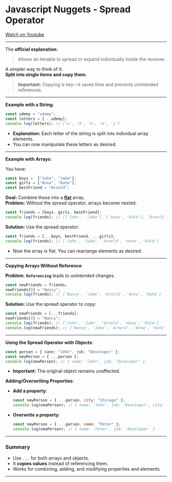 
# Javascript Nuggets - Spread Operator

[Watch on Youtube](https://www.youtube.com/watch?v=4Zyr5a3m0Fc)

---

The **official explanation**:  
> Allows an iterable to spread or expand individually inside the receiver.

A simpler way to think of it:  
**Split into single items and copy them.**  

> **Important:** Copying is key—it saves time and prevents unintended references.

---

**Example with a String**:

```javascript
const udemy = "udemy";
const letters = [...udemy];
console.log(letters); // ['u', 'd', 'e', 'm', 'y']
```
- **Explanation:** Each letter of the string is split into individual array elements.
- You can now manipulate these letters as desired.

---

**Example with Arrays**:

You have:  

```js
const boys =  ["John", "Jake"];
const girls = ["Anna", "Kate"];
const bestFriend = "Arnold";
```
**Goal:** Combine these into a <ins>**flat**</ins> array.  
**Problem:** Without the spread operator, arrays become nested.

```javascript
const friends = [boys, girls, bestFriend];
console.log(friends); // [['John', 'Jake'], ['Anna', 'Kate'], 'Arnold']
```

**Solution:** Use the spread operator:

```javascript
const friends = [...boys, bestFriend, ...girls];
console.log(friends); // ['John', 'Jake', 'Arnold', 'Anna', 'Kate']
```
- Now the array is flat. You can rearrange elements as desired.

---

**Copying Arrays Without Reference**:

**Problem**: **`Referencing`** leads to unintended changes.

```javascript
const newFriends = friends;
newFriends[0] = "Nancy";
console.log(friends); // ['Nancy', 'Jake', 'Arnold', 'Anna', 'Kate']
```

**Solution:** Use the spread operator to copy:

```javascript
const newFriends = [...friends];
newFriends[0] = "Nancy";
console.log(friends); // ['John', 'Jake', 'Arnold', 'Anna', 'Kate']
console.log(newFriends); // ['Nancy', 'Jake', 'Arnold', 'Anna', 'Kate']
```

---

**Using the Spread Operator with Objects**:

```javascript
const person = { name: "John", job: "Developer" };
const newPerson = { ...person };
console.log(newPerson); // { name: 'John', job: 'Developer' }
```
- **Important:** The original object remains unaffected.

**Adding/Overwriting Properties**:

- **Add a property**:  
  ```javascript
  const newPerson = { ...person, city: "Chicago" };
  console.log(newPerson); // { name: 'John', job: 'Developer', city: 'Chicago' }
  ```

- **Overwrite a property**:  
  ```javascript
  const newPerson = { ...person, name: "Peter" };
  console.log(newPerson); // { name: 'Peter', job: 'Developer' }
  ```

---

### Summary
- Use `...` for both arrays and objects.
- It **copies values** instead of referencing them.
- Works for combining, adding, and modifying properties and elements.

---
